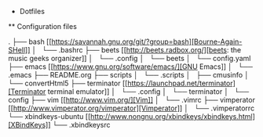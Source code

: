 * Dotfiles

** Configuration files

   .
   ├── bash [[https://savannah.gnu.org/git/?group=bash][Bourne-Again-SHell]]
   │   └── .bashrc
   ├── beets [[http://beets.radbox.org/][beets: the music geeks organizer]]
   │   └── .config
   │       └── beets
   │           └── config.yaml
   ├── emacs [[https://www.gnu.org/software/emacs/][GNU Emacs]]
   │   └── .emacs
   ├── README.org
   ├── scripts
   │   └── .scripts
   │       ├── cmusinfo
   │       └── convertHtml5
   ├── terminator [[https://launchpad.net/terminator][Terminator terminal emulator]]
   │   └── .config
   │       └── terminator
   │           └── config
   ├── vim [[http://www.vim.org/][Vim]]
   │   └── .vimrc
   ├── vimperator [[http://www.vimperator.org/vimperator][Vimperator]]
   │   └── .vimperatorrc
   └── xbindkeys-ubuntu [[http://www.nongnu.org/xbindkeys/xbindkeys.html][XBindKeys]]
   └── .xbindkeysrc
